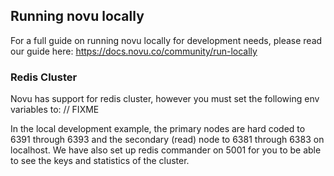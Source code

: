 ## Running novu locally

For a full guide on running novu locally for development needs, please read our guide here: https://docs.novu.co/community/run-locally

### Redis Cluster

Novu has support for redis cluster, however you must set the following env variables to:
// FIXME

In the local development example, the primary nodes are hard coded to 6391 through 6393 and
the secondary (read) node to 6381 through 6383 on localhost.
We have also set up redis commander on 5001 for you to be able to see the keys and statistics of the cluster.

